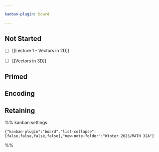 ```yaml
---

kanban-plugin: board

---
```


## Not Started

- [ ] [[Lecture 1 - Vectors in 2D]]
- [ ] [[Vectors in 3D]]


## Primed



## Encoding



## Retaining





%% kanban:settings
```
{"kanban-plugin":"board","list-collapse":[false,false,false,false],"new-note-folder":"Winter 2025/MATH 32A"}
```
%%